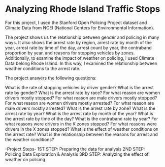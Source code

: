 # Analyzing Rhode Island Traffic Stops

For this project, I used the Stanford Open Policing Project dataset and Climate Data from NCEI (National Centers for Environmental Information).

The project shows us the relationship between gender and policing in many ways. It also shows the arrest rate by region, arrest rate by month of the year, arrest rate by time of the day, arrest count by year, the contraband proportion by year, and reasons for stopping vehicles by zones. Additionally, to examine the impact of weather on policing, I used Climate Data belong Rhode Island. In this way, I examined the relationship between weather conditions to the arrest rate.

The project answers the following questions:

What is the rate of stopping vehicles by driver gender?
What is the arrest rate by gender?
What is the arrest rate by race?
For what reason are women drivers mostly stopped?
For what reason are male drivers mostly stopped?
For what reason are women drivers mostly arrested?
For what reason are male drivers mostly arrested?
What is the arrest rate by zone?
What is the arrest rate by year?
What is the arrest rate by month of the year?
What is the arrest rate by time of the day?
What is the contraband rate by year?
For what reasons were drivers in the K zones stopped?
For what reasons were drivers in the X zones stopped?
What is the effect of weather conditions on the arrest rate?
What is the relationship between the reasons for arrest and the weather conditions?

-Project Steps-
1ST STEP: Preparing the data for analysis
2ND STEP: Policing Data Exploration & Analysis
3RD STEP: Analyzing the effect of weather on policing